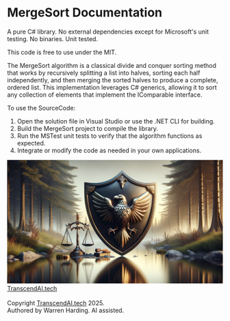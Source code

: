
# MergeSort Documentation

A pure C# library. No external dependencies except for Microsoft's unit testing. No binaries. Unit tested.

This code is free to use under the MIT.

The MergeSort algorithm is a classical divide and conquer sorting method that works by recursively splitting a list into halves, sorting each half independently, and then merging the sorted halves to produce a complete, ordered list. This implementation leverages C# generics, allowing it to sort any collection of elements that implement the IComparable interface.

To use the SourceCode:
1. Open the solution file in Visual Studio or use the .NET CLI for building.
2. Build the MergeSort project to compile the library.
3. Run the MSTest unit tests to verify that the algorithm functions as expected.
4. Integrate or modify the code as needed in your own applications.

![AI Image](aiimage.jpg)
[TranscendAI.tech](https://TranscendAI.tech)<br>
<br>
Copyright [TranscendAI.tech](https://TranscendAI.tech) 2025.</br>
Authored by Warren Harding. AI assisted.</br>
  
